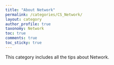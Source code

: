```yaml
---
title: "About Network"
permalink: /categories/CS_Network/
layout: category
author_profile: true
taxonomy: Network
toc: true
comments: true
toc_sticky: true
---
```


This category includes all the tips about Network.